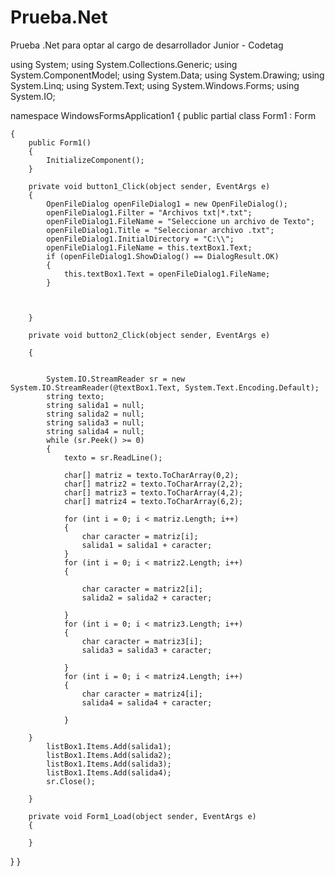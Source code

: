 # Prueba.Net
Prueba .Net para optar al cargo de desarrollador Junior - Codetag

using System;
using System.Collections.Generic;
using System.ComponentModel;
using System.Data;
using System.Drawing;
using System.Linq;
using System.Text;
using System.Windows.Forms;
using System.IO;


namespace WindowsFormsApplication1
{
    public partial class Form1 : Form
        
        
        
    {
        public Form1()
        {
            InitializeComponent();
        }

        private void button1_Click(object sender, EventArgs e)
        {
            OpenFileDialog openFileDialog1 = new OpenFileDialog();
            openFileDialog1.Filter = "Archivos txt|*.txt";
            openFileDialog1.FileName = "Seleccione un archivo de Texto";
            openFileDialog1.Title = "Seleccionar archivo .txt";
            openFileDialog1.InitialDirectory = "C:\\";
            openFileDialog1.FileName = this.textBox1.Text;
            if (openFileDialog1.ShowDialog() == DialogResult.OK)
            {
                this.textBox1.Text = openFileDialog1.FileName;
            }

            

        }

        private void button2_Click(object sender, EventArgs e)
            
        {
           
            
            System.IO.StreamReader sr = new System.IO.StreamReader(@textBox1.Text, System.Text.Encoding.Default);
            string texto;
            string salida1 = null;
            string salida2 = null;
            string salida3 = null;
            string salida4 = null;
            while (sr.Peek() >= 0)
            {
                texto = sr.ReadLine();

                char[] matriz = texto.ToCharArray(0,2);
                char[] matriz2 = texto.ToCharArray(2,2);
                char[] matriz3 = texto.ToCharArray(4,2);
                char[] matriz4 = texto.ToCharArray(6,2);
                              
                for (int i = 0; i < matriz.Length; i++)
                {
                    char caracter = matriz[i];
                    salida1 = salida1 + caracter;
                }
                for (int i = 0; i < matriz2.Length; i++)
                {
                    
                    char caracter = matriz2[i];
                    salida2 = salida2 + caracter;
               
                }
                for (int i = 0; i < matriz3.Length; i++)
                {
                    char caracter = matriz3[i];
                    salida3 = salida3 + caracter;

                }
                for (int i = 0; i < matriz4.Length; i++)
                {
                    char caracter = matriz4[i];
                    salida4 = salida4 + caracter;

                }
           
        }
            listBox1.Items.Add(salida1);
            listBox1.Items.Add(salida2);
            listBox1.Items.Add(salida3);
            listBox1.Items.Add(salida4);
            sr.Close();
  
        }

        private void Form1_Load(object sender, EventArgs e)
        {

        }
    
}
}
